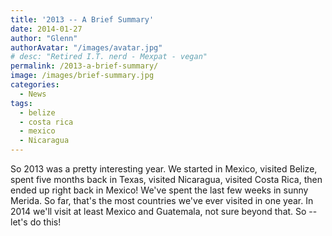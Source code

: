```yaml
---
title: '2013 -- A Brief Summary'
date: 2014-01-27
author: "Glenn"
authorAvatar: "/images/avatar.jpg"
# desc: "Retired I.T. nerd - Mexpat - vegan"
permalink: /2013-a-brief-summary/
image: /images/brief-summary.jpg
categories:
  - News
tags:
  - belize
  - costa rica
  - mexico
  - Nicaragua
---
```

So 2013 was a pretty interesting year. We started in Mexico, visited Belize, spent five months back in Texas, visited Nicaragua, visited Costa Rica, then ended up right back in Mexico! We've spent the last few weeks in sunny Merida. So far, that's the most countries we've ever visited in one year. In 2014 we'll visit at least Mexico and Guatemala, not sure beyond that. So -- let's do this!
